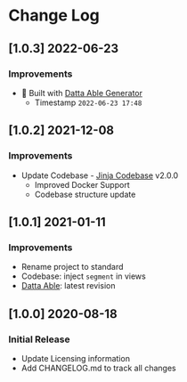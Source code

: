 # Change Log

## [1.0.3] 2022-06-23
### Improvements

- 🚀 Built with [Datta Able Generator](https://appseed.us/generator/datta-able/) 
  - Timestamp `2022-06-23 17:48` 

## [1.0.2] 2021-12-08
### Improvements

- Update Codebase - [Jinja Codebase](https://github.com/app-generator/boilerplate-code-jinja/releases) v2.0.0
  - Improved Docker Support
  - Codebase structure update

## [1.0.1] 2021-01-11
### Improvements

- Rename project to standard
- Codebase: inject `segment` in views
- [Datta Able](https://github.com/codedthemes/datta-able-bootstrap-dashboard): latest revision

## [1.0.0] 2020-08-18
### Initial Release

- Update Licensing information
- Add CHANGELOG.md to track all changes

